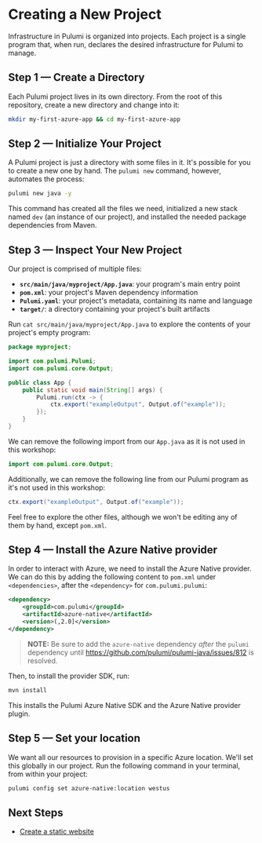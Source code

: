 # Creating a New Project

Infrastructure in Pulumi is organized into projects. Each project is a single program that, when run, declares the desired infrastructure for Pulumi to manage.

## Step 1 &mdash; Create a Directory

Each Pulumi project lives in its own directory. From the root of this repository, create a new directory and change into it:

```bash
mkdir my-first-azure-app && cd my-first-azure-app
```

## Step 2 &mdash; Initialize Your Project

A Pulumi project is just a directory with some files in it. It's possible for you to create a new one by hand. The `pulumi new` command, however, automates the process:

```bash
pulumi new java -y
```

This command has created all the files we need, initialized a new stack named `dev` (an instance of our project), and installed the needed package dependencies from Maven.

## Step 3 &mdash; Inspect Your New Project

Our project is comprised of multiple files:

* **`src/main/java/myproject/App.java`**: your program's main entry point
* **`pom.xml`**: your project's Maven dependency information
* **`Pulumi.yaml`**: your project's metadata, containing its name and language
* **`target/`**: a directory containing your project's built artifacts

Run `cat src/main/java/myproject/App.java` to explore the contents of your project's empty program:

```java
package myproject;

import com.pulumi.Pulumi;
import com.pulumi.core.Output;

public class App {
    public static void main(String[] args) {
        Pulumi.run(ctx -> {
            ctx.export("exampleOutput", Output.of("example"));
        });
    }
}
```

We can remove the following import from our `App.java` as it is not used in this workshop:

```java
import com.pulumi.core.Output;
```

Additionally, we can remove the following line from our Pulumi program as it's not used in this workshop:

```java
ctx.export("exampleOutput", Output.of("example"));
```

Feel free to explore the other files, although we won't be editing any of them by hand, except `pom.xml`.

## Step 4 &mdash; Install the Azure Native provider

In order to interact with Azure, we need to install the Azure Native provider. We can do this by adding the following content to `pom.xml` under `<dependencies>`, after the `<dependency>` for `com.pulumi.pulumi`:

```xml
<dependency>
    <groupId>com.pulumi</groupId>
    <artifactId>azure-native</artifactId>
    <version>(,2.0]</version>
</dependency>
```

> **NOTE:** Be sure to add the `azure-native` dependency _after_ the `pulumi` dependency until <https://github.com/pulumi/pulumi-java/issues/812> is resolved.

Then, to install the provider SDK, run:

```bash
mvn install
```

This installs the Pulumi Azure Native SDK and the Azure Native provider plugin.

## Step 5 &mdash; Set your location

We want all our resources to provision in a specific Azure location. We'll set this globally in our project. Run the following command in your terminal, from within your project:

```bash
pulumi config set azure-native:location westus
```

## Next Steps

* [Create a static website](../lab-02/README.md)
